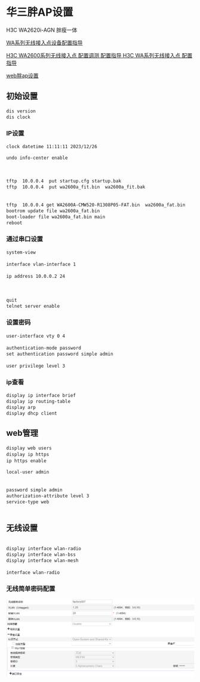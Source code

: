  



# 华三胖AP设置

 H3C WA2620i-AGN  胖瘦一体

[WA系列无线接入点设备配置指导](http://www.h3c.com/cn/Service/Document_Software/Document_Center/Wlan/WA/WA2600/)

[H3C WA2600系列无线接入点  配置调测 配置指导 H3C WA系列无线接入点 配置指导 ](https://www.h3c.com/cn/d_201707/1017275_30005_0.htm)

[web胖ap设置](https://www.h3c.com/cn/d_201502/854962_30005_0.htm)

## 初始设置  

```
dis version
dis clock
```



### IP设置



```
clock datetime 11:11:11 2023/12/26
```



```
undo info-center enable

```

```


tftp  10.0.0.4  put startup.cfg startup.bak       
tftp  10.0.0.4  put wa2600a_fit.bin  wa2600a_fit.bak

 
tftp  10.0.0.4 get WA2600A-CMW520-R1308P05-FAT.bin  wa2600a_fat.bin             
bootrom update file wa2600a_fat.bin
boot-loader file wa2600a_fat.bin main
reboot

```





### 通过串口设置

```
system-view

interface vlan-interface 1

ip address 10.0.0.2 24



quit
telnet server enable
```

### 设置密码

```
user-interface vty 0 4

authentication-mode password
set authentication password simple admin

user privilege level 3

```

### ip查看

```
display ip interface brief
display ip routing-table
display arp 
display dhcp client 
```



## web管理 

```cmd
display web users
display ip https
ip https enable

```

```
local-user admin


password simple admin
authorization-attribute level 3
service-type web


```



## 无线设置

```

display interface wlan-radio
display interface wlan-bss 
display interface wlan-mesh 

interface wlan-radio

```

 ###  无线简单密码配置



![](./imgs/ap设置.png)